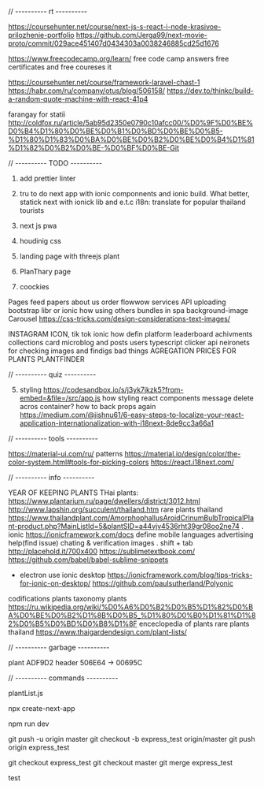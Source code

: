 // ---------- rt ----------

https://coursehunter.net/course/next-js-s-react-i-node-krasivoe-prilozhenie-portfolio
https://github.com/Jerga99/next-movie-proto/commit/029ace451407d0434303a0038246885cd25d1676

https://www.freecodecamp.org/learn/
free code camp answers
free certificates and free coureses it

https://coursehunter.net/course/framework-laravel-chast-1
https://habr.com/ru/company/otus/blog/506158/
https://dev.to/thinkc/build-a-random-quote-machine-with-react-41p4

farangay
for statii
http://coldfox.ru/article/5ab95d2350e0790c10afcc00/%D0%9F%D0%BE%D0%B4%D1%80%D0%BE%D0%B1%D0%BD%D0%BE%D0%B5-%D1%80%D1%83%D0%BA%D0%BE%D0%B2%D0%BE%D0%B4%D1%81%D1%82%D0%B2%D0%BE-%D0%BF%D0%BE-Git

// ---------- TODO ----------

1. add prettier linter

1. tru to do next app with ionic componnents and ionic build. What better, statick next with ionick lib and e.t.c 
i18n: translate for popular thailand tourists
2. next js pwa
3. houdinig css
4. landing page with threejs plant
6. PlanThary page
7. coockies

Pages
  feed papers
  about us
  order flowwow
  services API
uploading bootstrap libr or ionic
	how using others bundles in spa
	background-image
Carousel
https://css-tricks.com/design-considerations-text-images/

INSTAGRAM ICON, tik tok
ionic how defin platform
leaderboard
achivments
collections card
microblog and posts users
typescript clicker
api neironets for checking images and findigs bad things 
AGREGATION PRICES FOR PLANTS
  PLANTFINDER

// ---------- quiz ----------

5. styling https://codesandbox.io/s/j3yk7jkzk5?from-embed=&file=/src/app.js
  how styling react components
message delete acros container?
how to back props again
https://medium.com/@jishnu61/6-easy-steps-to-localize-your-react-application-internationalization-with-i18next-8de9cc3a66a1

// ---------- tools ----------

https://material-ui.com/ru/
  patterns
  https://material.io/design/color/the-color-system.html#tools-for-picking-colors
https://react.i18next.com/

// ---------- info ----------

YEAR OF KEEPING PLANTS
THai plants: 
https://www.plantarium.ru/page/dwellers/district/3012.html
http://www.lapshin.org/succulent/thailand.htm
rare plants thailand
https://www.thailandplant.com/AmorphophallusAroidCrinumBulbTropicalPlant-product.php?MainListId=5&plantSID=a44vjv4536rht39gr08oo2ne74
.
ionic
  https://ionicframework.com/docs
  define mobile
languages advertising
help(find issue) chating & verification images 
.
shift + tab
http://placehold.it/700x400
https://sublimetextbook.com/
https://github.com/babel/babel-sublime-snippets

+ electron use
ionic desktop
https://ionicframework.com/blog/tips-tricks-for-ionic-on-desktop/
https://github.com/paulsutherland/Polyonic

codifications plants
taxonomy plants
https://ru.wikipedia.org/wiki/%D0%A6%D0%B2%D0%B5%D1%82%D0%BA%D0%BE%D0%B2%D1%8B%D0%B5_%D1%80%D0%B0%D1%81%D1%82%D0%B5%D0%BD%D0%B8%D1%8F
enceclopedia of plants
rare plants thailand
  https://www.thaigardendesign.com/plant-lists/

// ---------- garbage ----------

  plant
  ADF9D2
  header
  506E64 -> 00695C

// ---------- commands ----------

plantList.js

npx create-next-app

npm run dev

git push -u origin master
git checkout -b express_test origin/master
git push origin express_test

git checkout express_test
git checkout master
git merge express_test

test